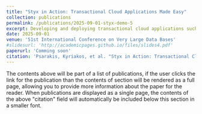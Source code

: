 ```yaml
---
title: "Styx in Action: Transactional Cloud Applications Made Easy"
collection: publications
permalink: /publications/2025-09-01-styx-demo-5
excerpt: Developing and deploying transactional cloud applications such as banking and e-commerce systems is a daunting task for developers. The reason for this difficulty is twofold. First, developing such applications shifts the developers' focus from the application logic to considerations of distributed transactions, fault-tolerance, consistency, and scalability. Second, deploying such applications involves multiple systems, such as databases, load balancers, or containerized services, impeding efficient resource management. This demonstration presents Styx, a scalable application runtime that allows developers to build scalable and transactional cloud applications with minimal effort. It supports serializability and exactly-once guarantees and focuses on the ease of development and deployment, as well as Styx's fault-tolerance mechanisms.
date: 2025-09-01
venue: '51st International Conference on Very Large Data Bases'
#slidesurl: 'http://academicpages.github.io/files/slides4.pdf'
paperurl: 'Comming soon'
citation: 'Psarakis, Kyriakos, et al. "Styx in Action: Transactional Cloud Applications Made Easy." 51st International Conference on Very Large Data Bases (VLDB 2025). 2025.'
---
```


The contents above will be part of a list of publications, if the user clicks the link for the publication than the contents of section will be rendered as a full page, allowing you to provide more information about the paper for the reader. When publications are displayed as a single page, the contents of the above "citation" field will automatically be included below this section in a smaller font.
